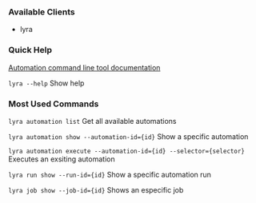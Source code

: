 ### Available Clients
* lyra

### Quick Help
[Automation command line tool documentation](https://localhost/docs/automation/cli.html)

`lyra --help`
Show help

### Most Used Commands
`lyra automation list`
Get all available automations

`lyra automation show --automation-id={id}`
Show a specific automation

`lyra automation execute --automation-id={id} --selector={selector}`
Executes an exsiting automation

`lyra run show --run-id={id}`
Show a specific automation run

`lyra job show --job-id={id}`
Shows an especific job
